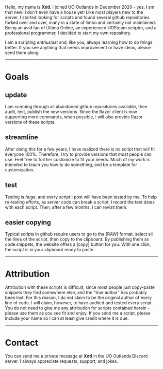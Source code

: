 
Hello, my name is **Xotl**. I joined UO Outlands in December 2020 - yes, I am that new! I don't even have a house yet! Like most players new to the server, I started looking for scripts and found several github repositories forked over and over, many in a state of limbo and certainly not maintained. Being an avid fan of Ultima Online, an experienced UOSteam scripter, and a professional programmer, I decided to start my own repository.

I am a scripting *enthusiast* and, like you, always learning how to do things better. If you see anything that needs improvement or have ideas, please send them along.

***
# Goals
## update
I am combing through all abandoned github repositories available, then audit, test, publish the new versions. Since the Razor client is now supporting more commands, when possible, I will also provide Razor versions of these scripts.
## streamline
After doing this for a few years, I have realized there is no script that will fit everyone 100%. Therefore, I try to provide versions that *most* people can use. Feel free to further customize to fit your needs. Much of my work is intended to teach you how to do something, and be a template for customization.
## test
Testing is *huge*, and every script I post will have been tested by me. To help re-testing efforts, as server code can break a script, I record the test dates with each script. Then, after a few months, I can revisit them.
## easier copying
Typical scripts in github require users to go to the [RAW] format, select all the lines of the script, then copy to the clipboard. By publishing them as code snippets, the website offers a [copy] button for you. With one click, the script is in your clipboard ready to paste.
***
# Attribution
Attribution with these scripts is difficult, since most people just copy-paste snippets they find somewhere else, and the "true author" has probably been lost. For this reason, I do not claim to be the original author of every line of code. I will claim, however, to have audited and tested every script. You do not need to give me any attribution for scripts contained herein - please use them as you see fit and enjoy. If you send me a script, please include your name so I can at least give credit where it is due.
***
# Contact
You can send me a private message at **Xotl** in the UO Outlands Discord server. I always appreciate requests, support, and jokes.
